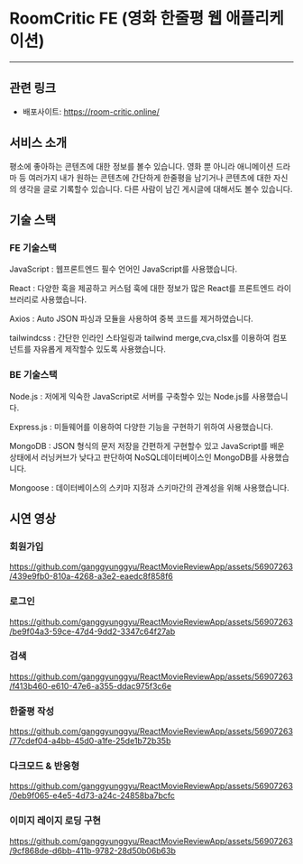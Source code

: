 # RoomCritic FE (영화 한줄평 웹 애플리케이션)

---

## 관련 링크

- 배포사이트: https://room-critic.online/

## 서비스 소개

평소에 좋아하는 콘텐츠에 대한 정보를 볼수 있습니다.
영화 뿐 아니라 애니메이션 드라마 등 여러가지 내가 원하는 콘텐츠에 간단하게 한줄평을 남기거나 콘텐츠에 대한 자신의 생각을 글로 기록할수 있습니다.
다른 사람이 남긴 게시글에 대해서도 볼수 있습니다.

## 기술 스택

### FE 기술스택

JavaScript : 웹프론트엔드 필수 언어인 JavaScript를 사용했습니다.

React : 다양한 훅을 제공하고 커스텀 훅에 대한 정보가 많은 React를 프론트엔드 라이브러리로 사용했습니다.

Axios : Auto JSON 파싱과 모듈을 사용하여 중복 코드를 제거하였습니다.

tailwindcss : 간단한 인라인 스타일링과 tailwind merge,cva,clsx를 이용하여 컴포넌트를 자유롭게 제작할수 있도록 사용했습니다.

### BE 기술스택

Node.js : 저에게 익숙한 JavaScript로 서버를 구축할수 있는 Node.js를 사용했습니다.

Express.js : 미들웨어를 이용하여 다양한 기능을 구현하기 위하여 사용했습니다.

MongoDB : JSON 형식의 문저 저장을 간편하게 구현할수 있고 JavaScript를 배운 상태에서 러닝커브가 낮다고 판단하여 NoSQL데이터베이스인 MongoDB를 사용했습니다.

Mongoose : 데이터베이스의 스키마 지정과 스키마간의 관계성을 위해 사용했습니다.

## 시연 영상

### 회원가입

https://github.com/ganggyunggyu/ReactMovieReviewApp/assets/56907263/439e9fb0-810a-4268-a3e2-eaedc8f858f6

### 로그인

https://github.com/ganggyunggyu/ReactMovieReviewApp/assets/56907263/be9f04a3-59ce-47d4-9dd2-3347c64f27ab

### 검색

https://github.com/ganggyunggyu/ReactMovieReviewApp/assets/56907263/f413b460-e610-47e6-a355-ddac975f3c6e

### 한줄평 작성

https://github.com/ganggyunggyu/ReactMovieReviewApp/assets/56907263/77cdef04-a4bb-45d0-a1fe-25de1b72b35b

### 다크모드 & 반응형

https://github.com/ganggyunggyu/ReactMovieReviewApp/assets/56907263/0eb9f065-e4e5-4d73-a24c-24858ba7bcfc

### 이미지 레이지 로딩 구현

https://github.com/ganggyunggyu/ReactMovieReviewApp/assets/56907263/9cf868de-d6bb-411b-9782-28d50b06b63b
